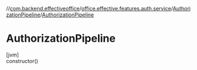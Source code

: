 //[com.backend.effectiveoffice](../../../index.md)/[office.effective.features.auth.service](../index.md)/[AuthorizationPipeline](index.md)/[AuthorizationPipeline](-authorization-pipeline.md)

# AuthorizationPipeline

[jvm]\
constructor()
